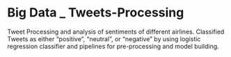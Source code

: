 # Big Data _ Tweets-Processing
 Tweet Processing and analysis of sentiments of different airlines. Classified Tweets as either “positive”, “neutral”, or “negative” by using logistic regression classifier and pipelines for pre-processing and model building.
